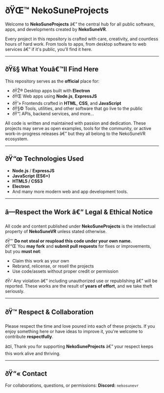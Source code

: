 # ðŸŒ™ NekoSuneProjects

Welcome to **NekoSuneProjects** â€” the central hub for all public software, apps, and developments created by **NekoSuneVR**.

Every project in this repository is crafted with care, creativity, and countless hours of hard work. From tools to apps, from desktop software to web services â€” if it's public, you'll find it here.

---

## ðŸš§ What Youâ€™ll Find Here

This repository serves as the **official** place for:

- ðŸŽ® Desktop apps built with **Electron**
- ðŸŒ Web apps using **Node.js**, **ExpressJS**
- ðŸ’» Frontends crafted in **HTML**, **CSS**, and **JavaScript**
- ðŸ§© Tools, utilities, and other software that go live to the public
- ðŸ“¦ APIs, backend services, and more...

All code is written and maintained with passion and dedication. These projects may serve as open examples, tools for the community, or active work-in-progress releases â€” but they all belong to the NekoSuneVR ecosystem.

---

## ðŸ“œ Technologies Used

- **Node.js** / **ExpressJS**
- **JavaScript (ES6+)**
- **HTML5 / CSS3**
- **Electron**
- And many more modern web and app development tools.

---

## â—Respect the Work â€” Legal & Ethical Notice

All code and content published under **NekoSuneProjects** is the intellectual property of **NekoSuneVR** unless stated otherwise.

ðŸ”’ **Do not steal or reupload this code under your own name.**  
ðŸ“Œ You **may fork** and **submit pull requests** for fixes or improvements, but you **must not**:
- Claim this work as your own
- Rebrand, relicense, or resell the projects
- Use code/assets without proper credit or permission

ðŸ›‘ Any violation â€” including unauthorized use or republishing â€” will be reported. These works are the result of **years of effort**, and we take theft seriously.

---

## ðŸ™ Respect & Collaboration

Please respect the time and love poured into each of these projects. If you enjoy something here or have ideas to improve it, you're welcome to contribute **respectfully**.

â¤ï¸ Thank you for supporting **NekoSuneProjects** â€” your respect keeps this work alive and thriving.

---

## ðŸ“« Contact

For collaborations, questions, or permissions:
**Discord:** `nekosunevr`
